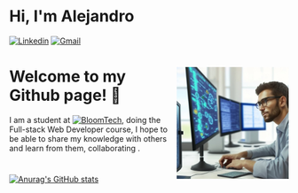 # Hi, I'm Alejandro
[![Linkedin](https://img.shields.io/badge/-LinkedIn-blue?style=flat&logo=Linkedin&logoColor=white)](https://www.linkedin.com/in/alejandro-hussein-linares-805595268/)
[![Gmail](https://img.shields.io/badge/-Gmail-c14438?style=flat&logo=Gmail&logoColor=white)](mailto:alejandrohussein1@gmail.com)

#
<img align="right" alt="img" src="./alejandro.jpeg" width="40%" height="auto"/>

# Welcome to my Github page! 👋
I am a student at [![BloomTech](https://img.shields.io/badge/-BloomTech-orange)](https://www.bloomtech.com/), doing the Full-stack Web Developer course, I hope to be able to share my knowledge with others and learn from them, collaborating .

#

[![Anurag's GitHub stats](https://github-readme-stats.vercel.app/api?username=alehussein&show_icons=true&theme=transparent)](https://github.com/anuraghazra/github-readme-stats)
